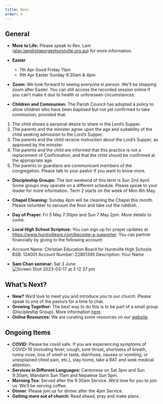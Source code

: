 ```yaml
---
title: News
order: 4
---
```


## General
- **More to Life:** Please speak to Rev. Lam (alan.lam@stgeorgeshurstville.org.au) for more information. 

- **Easter**
  - 7th Apr Good Friday 11am
  - 9th Apr Easter Sunday 9:30am & 4pm

- **Zoom:** We look forward to seeing everyone in person. We’ll be stopping zoom after Easter. You can still access the recorded session online if you can’t make it due to health or unforeseen circumstances. 

- **Children and Communion:** The Parish Council has adopted a policy to allow children who have been baptised but not yet confirmed to take communion, provided that: 
1. The child shows a personal desire to share in the Lord’s Supper. 
2. The parents and the minister agree upon the age and suitability of the child seeking admission to the Lord’s Supper. 
3. The parents and the child receive instruction about the Lord’s Supper, as approved by the minister. 
4. The parents and the child are informed that this practice is not a replacement of Confirmation, and that the child should be confirmed at the appropriate age. 
5. The parents or guardians are communicant members of the congregation.
Please talk to your pastor if you want to know more.

- **Discipleship Groups:** The last weekend of this term is Sun 2nd April. Some groups may operate on a different schedule. Please speak to your leader for more information. Term 2 starts on the week of Mon 8th May. 

- **Chapel Cleaning:** Sunday 4pm will be cleaning the Chapel this month. Please volunteer to vacuum the floor and take out the rubbish.

- **Day of Prayer:** Fri 5 May 7:30pm and Sun 7 May 2pm. More details to come. 

- **Local High School Scripture:**  You can sign up for prayer updates at https://www.hurstvillesre.com/become-a-supporter. You can partner financially by giving to the following account: 
- Account Name: Christian Education Board for Hurstville High Schools 
BSB: 124001 
Account Number: 22801395 
Description: Your Name 

- **Sam Chan seminar:** Sat 3 June.  
  ![Screen Shot 2023-03-17 at 3 12 37 pm](https://user-images.githubusercontent.com/119166299/225810906-cc30fe08-6408-4ce8-b5e0-9fa692a951e2.png)



## What’s Next?
- **New?** We’d love to meet you and introduce you to our church. Please speak to one of the pastors for a time to chat. 
- **Growing Together:** The best way to do this is to be part of a small group (Discipleship Group). More information [here]( https://stgeorgeshurstville.org.au/discipleship-groups). 
- **Online Resources:** We are curating some resources on our [website](https://stgeorgeshurstville.org.au/lets-talk-about-christianity).


## Ongoing Items
- **COVID:** Please be covid safe. If you are experiencing symptoms of COVID-19 (including fever, cough, sore throat, shortness of breath, runny nose, loss of smell or taste, diarrhoea, nausea or vomiting, or unexplained chest pain, etc.), stay home, take a RAT and seek medical attention.
- **Services in Different Languages:** Cantonese on Sat 3pm and Sun 9:30am, Mandarin Sun 11am and Nepalese Sun 5pm. 
- **Morning Tea:** Served after the 9:30am Service. We’d love for you to join us. We’ll be serving coffee. 
- **Dinner**: Please join us for dinner after the 4pm Service.
- **Getting more out of church:** Read ahead, pray and make plans.
